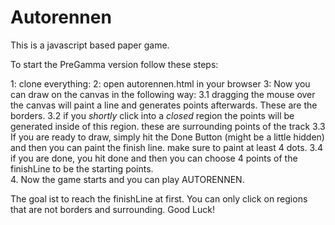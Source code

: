 Autorennen
==========
This is a javascript based paper game.

To start the PreGamma version follow these steps:

1: clone everything:
2: open autorennen.html in your browser
3: Now you can draw on the canvas in the following way:
	3.1 dragging the mouse over the canvas will paint a line and
	generates points afterwards. These are the borders.
	3.2 if you *shortly* click into a *closed* region the points will
	be generated inside of this region. these are surrounding points of
	the track
	3.3 If you are ready to draw, simply hit the Done Button (might be a
	little hidden) and then you can paint the finish line. make sure to 
	paint at least 4 dots.
	3.4 if you are done, you hit done and then you can choose 4 points
	of the finishLine to be the starting points.	
4. Now the game starts and you can play AUTORENNEN.

The goal ist to reach the finishLine at first. You can only click on regions that are not borders and surrounding.
Good Luck!

